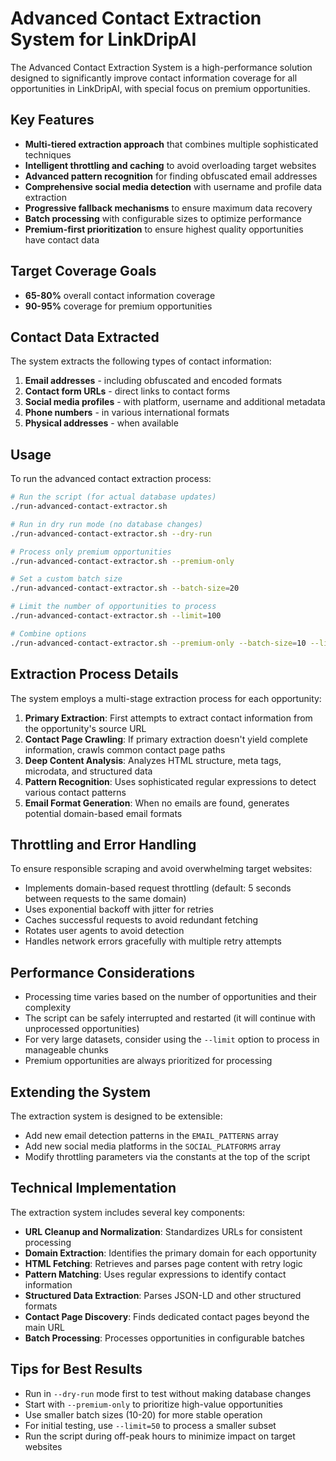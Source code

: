 # Advanced Contact Extraction System for LinkDripAI

The Advanced Contact Extraction System is a high-performance solution designed to significantly improve contact information coverage for all opportunities in LinkDripAI, with special focus on premium opportunities.

## Key Features

- **Multi-tiered extraction approach** that combines multiple sophisticated techniques
- **Intelligent throttling and caching** to avoid overloading target websites
- **Advanced pattern recognition** for finding obfuscated email addresses
- **Comprehensive social media detection** with username and profile data extraction
- **Progressive fallback mechanisms** to ensure maximum data recovery
- **Batch processing** with configurable sizes to optimize performance
- **Premium-first prioritization** to ensure highest quality opportunities have contact data

## Target Coverage Goals

- **65-80%** overall contact information coverage
- **90-95%** coverage for premium opportunities

## Contact Data Extracted

The system extracts the following types of contact information:

1. **Email addresses** - including obfuscated and encoded formats
2. **Contact form URLs** - direct links to contact forms
3. **Social media profiles** - with platform, username and additional metadata
4. **Phone numbers** - in various international formats
5. **Physical addresses** - when available

## Usage

To run the advanced contact extraction process:

```bash
# Run the script (for actual database updates)
./run-advanced-contact-extractor.sh

# Run in dry run mode (no database changes)
./run-advanced-contact-extractor.sh --dry-run

# Process only premium opportunities
./run-advanced-contact-extractor.sh --premium-only

# Set a custom batch size
./run-advanced-contact-extractor.sh --batch-size=20

# Limit the number of opportunities to process
./run-advanced-contact-extractor.sh --limit=100

# Combine options
./run-advanced-contact-extractor.sh --premium-only --batch-size=10 --limit=50
```

## Extraction Process Details

The system employs a multi-stage extraction process for each opportunity:

1. **Primary Extraction**: First attempts to extract contact information from the opportunity's source URL
2. **Contact Page Crawling**: If primary extraction doesn't yield complete information, crawls common contact page paths
3. **Deep Content Analysis**: Analyzes HTML structure, meta tags, microdata, and structured data
4. **Pattern Recognition**: Uses sophisticated regular expressions to detect various contact patterns
5. **Email Format Generation**: When no emails are found, generates potential domain-based email formats

## Throttling and Error Handling

To ensure responsible scraping and avoid overwhelming target websites:

- Implements domain-based request throttling (default: 5 seconds between requests to the same domain)
- Uses exponential backoff with jitter for retries
- Caches successful requests to avoid redundant fetching
- Rotates user agents to avoid detection
- Handles network errors gracefully with multiple retry attempts

## Performance Considerations

- Processing time varies based on the number of opportunities and their complexity
- The script can be safely interrupted and restarted (it will continue with unprocessed opportunities)
- For very large datasets, consider using the `--limit` option to process in manageable chunks
- Premium opportunities are always prioritized for processing

## Extending the System

The extraction system is designed to be extensible:

- Add new email detection patterns in the `EMAIL_PATTERNS` array
- Add new social media platforms in the `SOCIAL_PLATFORMS` array
- Modify throttling parameters via the constants at the top of the script

## Technical Implementation

The extraction system includes several key components:

- **URL Cleanup and Normalization**: Standardizes URLs for consistent processing
- **Domain Extraction**: Identifies the primary domain for each opportunity
- **HTML Fetching**: Retrieves and parses page content with retry logic
- **Pattern Matching**: Uses regular expressions to identify contact information
- **Structured Data Extraction**: Parses JSON-LD and other structured formats
- **Contact Page Discovery**: Finds dedicated contact pages beyond the main URL
- **Batch Processing**: Processes opportunities in configurable batches

## Tips for Best Results

- Run in `--dry-run` mode first to test without making database changes
- Start with `--premium-only` to prioritize high-value opportunities
- Use smaller batch sizes (10-20) for more stable operation
- For initial testing, use `--limit=50` to process a smaller subset
- Run the script during off-peak hours to minimize impact on target websites